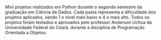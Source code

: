 Mini projetos realizados em Python durante o segundo semestre da graduação em Ciência de Dados. 
Cada pasta representa a dificuldade dos projetos aplicados, sendo 1 o nível mais baixo e 4 o mais alto.
Todos os projetos foram testados e aprovados pelo professor Anderson Uchoa da Universidade Federal do Ceará, durante a disciplina de Programação Orientada a Objetos.
